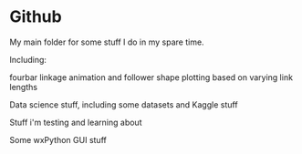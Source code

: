 # Github
My main folder for some stuff I do in my spare time.

Including:

fourbar linkage animation and follower shape plotting based on varying link lengths

Data science stuff, including some datasets and Kaggle stuff

Stuff i'm testing and learning about

Some wxPython GUI stuff
